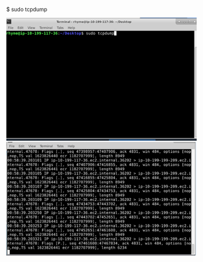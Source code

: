 $ sudo tcpdump

<img src="https://github.com/Nisha318/Network-Traffic-Analysis/blob/main/Analyze%20Network%20Traffic%20with%20TCPDump/sudo%20tcpdump.png">

<img src="Analyze Network Traffic with TCPDump/sudo tcpdump 2.png">



